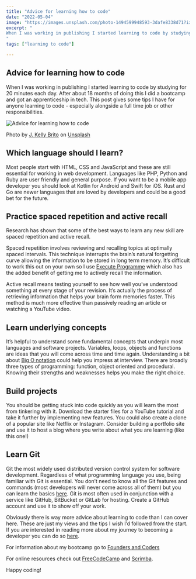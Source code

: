 ```yaml
---
title: "Advice for learning how to code"
date: "2022-05-04"
image: "https://images.unsplash.com/photo-1494599948593-3dafe8338d71?ixlib=rb-1.2.1&ixid=MnwxMjA3fDB8MHxwaG90by1wYWdlfHx8fGVufDB8fHx8&auto=format&fit=crop&w=2670&q=80"
excerpt: "
When I was working in publishing I started learning to code by studying for 20 minutes each day. After about 18 months of doing this I did a bootcamp and got an apprenticeship in tech. This post gives some tips I have for anyone learning to code - especially alongside a full time job or other responsibilities.
"
tags: ["learning to code"]

---
```

<article>

<h1> Advice for learning how to code </h1>

<p>When I was working in publishing I started learning to code by studying for 20 minutes each day. After about 18 months of doing this I did a bootcamp and got an apprenticeship in tech. This post gives some tips I have for anyone learning to code - especially alongside a full time job or other responsibilities.</p>

<img src="https://images.unsplash.com/photo-1494599948593-3dafe8338d71?ixlib=rb-1.2.1&ixid=MnwxMjA3fDB8MHxwaG90by1wYWdlfHx8fGVufDB8fHx8&auto=format&fit=crop&w=2670&q=80" alt="Advice for learning how to code">

<p>Photo by <a href="https://unsplash.com/@hellokellybrito">J. Kelly Brito</a> on <a href="https://unsplash.com/photos/PeUJyoylfe4">Unsplash</a></p>

<h2> Which language should I learn? </h2>

<p>Most people start with HTML, CSS and JavaScript and these are still essential for working in web development. Languages like PHP, Python and Ruby are user friendly and general purpose. If you want to be a mobile app developer you should look at Kotlin for Android and Swift for iOS. Rust and Go are newer languages that are loved by developers and could be a good bet for the future.</p>

<h2> Practice spaced repetition and active recall </h2>

<p>Research has shown that some of the best ways to learn any new skill are spaced repetition and active recall.</p>

<p>Spaced repetition involves reviewing and recalling topics at optimally spaced intervals. This technique interrupts the brain’s natural forgetting curve allowing the information to be stored in long term memory. It’s difficult to work this out on your own so I use <a href="https://www.executeprogram.com/">Execute Programme</a> which also has the added benefit of getting me to actively recall the information.</p>

<p>Active recall means testing yourself to see how well you’ve understood something at every stage of your revision. It’s actually the process of retrieving information that helps your brain form memories faster. This method is much more effective than passively reading an article or watching a YouTube video.</p>

<h2> Learn underlying concepts </h2>

<p>It’s helpful to understand some fundamental concepts that underpin most languages and software projects. Variables, loops, objects and functions are ideas that you will come across time and time again. Understanding a bit about <a href="https://www.freecodecamp.org/news/big-o-notation-why-it-matters-and-why-it-doesnt-1674cfa8a23c/">Big O notation</a> could help you impress at interview. There are broadly three types of programming: function, object oriented and procedural. Knowing their strengths and weaknesses helps you make the right choice.</p>

<h2> Build projects </h2>

<p>You should be getting stuck into code quickly as you will learn the most from tinkering with it. Download the starter files for a YouTube tutorial and take it further by implementing new features. You could also create a clone of a popular site like Netflix or Instagram. Consider building a portfolio site and use it to host a blog where you write about what you are learning (like this one!)</p>

<h2> Learn Git </h2>

<p>Git the most widely used distributed version control system for software development. Regardless of what programming language you use, being familiar with Git is essential. You don’t need to know all the Git features and commands (most developers will never come across all of them) but you can learn the basics <a href="https://www.freecodecamp.org/">here</a>. Git is most often used in conjunction with a service like GitHub, BitBucket or GitLab for hosting. Create a GitHub account and use it to show off your work.</p>

<p>Obviously there is way more advice about learning to code than I can cover here. These are just my views and the tips I wish I’d followed from the start. If you are interested in reading more about my journey to becoming a developer you can do so <a href="https://www.annacunnane.co.uk/blog/My%20journey%20to%20become%20a%20developer">here</a>.</p>

<p>For information about my bootcamp go to <a href="https://www.foundersandcoders.com/">Founders and Coders</a></p>

<p>For online resources check out <a href="https://www.freecodecamp.org/">FreeCodeCamp</a> and <a href="https://scrimba.com/">Scrimba</a>.</p>

<p>Happy coding!</p>

</article>
